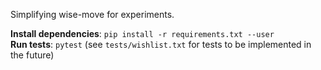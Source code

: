 Simplifying wise-move for experiments.

**Install dependencies**: `pip install -r requirements.txt --user`<br>
**Run tests**: `pytest` (see `tests/wishlist.txt` for tests to be implemented in the future)